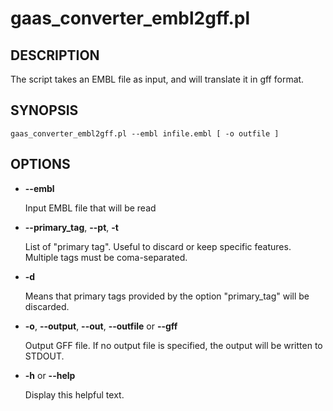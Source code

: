 # gaas\_converter\_embl2gff.pl

## DESCRIPTION

The script takes an EMBL file as input, and will translate it in gff format.

## SYNOPSIS

```
gaas_converter_embl2gff.pl --embl infile.embl [ -o outfile ]
```

## OPTIONS

- **--embl**

    Input EMBL file that will be read

- **--primary\_tag**, **--pt**, **-t**

    List of "primary tag". Useful to discard or keep specific features.
    Multiple tags must be coma-separated.

- **-d**

    Means that primary tags provided by the option "primary\_tag" will be discarded.

- **-o**, **--output**, **--out**, **--outfile** or **--gff**

    Output GFF file. If no output file is specified, the output will be
    written to STDOUT.

- **-h** or **--help**

    Display this helpful text.

